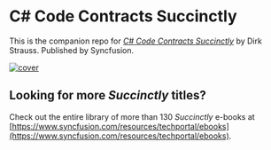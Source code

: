 # C# Code Contracts Succinctly
This is the companion repo for [*C# Code Contracts Succinctly*](https://www.syncfusion.com/resources/techportal/details/ebooks/csharpcontracts) by Dirk Strauss. Published by Syncfusion.

[![cover](https://github.com/SyncfusionSuccinctlyE-Books/CSharp-Code-Contracts-Succinctly/blob/master/cover.png)](https://www.syncfusion.com/resources/techportal/details/ebooks/csharpcontracts)

## Looking for more _Succinctly_ titles?

Check out the entire library of more than 130 _Succinctly_ e-books at [https://www.syncfusion.com/resources/techportal/ebooks](https://www.syncfusion.com/resources/techportal/ebooks).